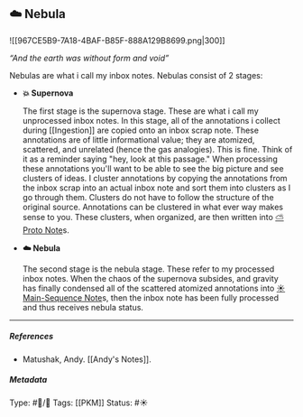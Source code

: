 ## ☁️ Nebula

![[967CE5B9-7A18-4BAF-B85F-888A129B8699.png|300]]

_“And the earth was without form and void”_

Nebulas are what i call my inbox notes. Nebulas consist of 2 stages:

- **💥 Supernova**
	
	The first stage is the supernova stage. These are what i call my unprocessed inbox notes. In this stage, all of the annotations i collect during [[Ingestion]] are copied onto an inbox scrap note. These annotations are of little informational value; they are atomized, scattered, and unrelated (hence the gas analogies). This is fine. Think of it as a reminder saying "hey, look at this passage." When processing these annotations you'll want to be able to see the big picture and see clusters of ideas. I cluster annotations by copying the annotations from the inbox scrap into an actual inbox note and sort them into clusters as I go through them. Clusters do not have to follow the structure of the original source. Annotations can be clustered in what ever way makes sense to you. These clusters, when organized, are then written into [⛅️ Proto Note](Proto%20Note)s.

- **☁️ Nebula**
	
	The second stage is the nebula stage. These refer to my processed inbox notes. When the chaos of the supernova subsides, and gravity has finally condensed all of the scattered atomized annotations into [☀️ Main-Sequence Note](Main-Sequence%20Note)s, then the inbox note has been fully processed and thus receives nebula status.

___

##### References

- Matushak, Andy. [[Andy's Notes]].

##### Metadata
Type: #🔵/🔵 
Tags: [[PKM]] 
Status: #☀️ 